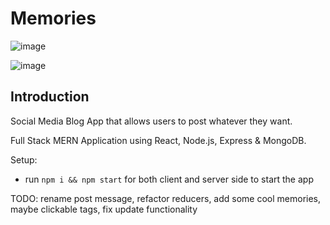 # Memories
![image](https://user-images.githubusercontent.com/55128192/143787146-b8d6a405-1789-4c6a-9c0b-df314aefe43c.png)

![image](https://user-images.githubusercontent.com/55128192/143787184-2d4e61f9-42bb-4d21-a7c8-c1fe3519c1fc.png)

## Introduction
Social Media Blog App that allows users to post whatever they want.

Full Stack MERN Application using React, Node.js, Express & MongoDB.

Setup:
- run ```npm i && npm start``` for both client and server side to start the app

TODO: rename post message, refactor reducers, add some cool memories, maybe clickable tags, fix update functionality
